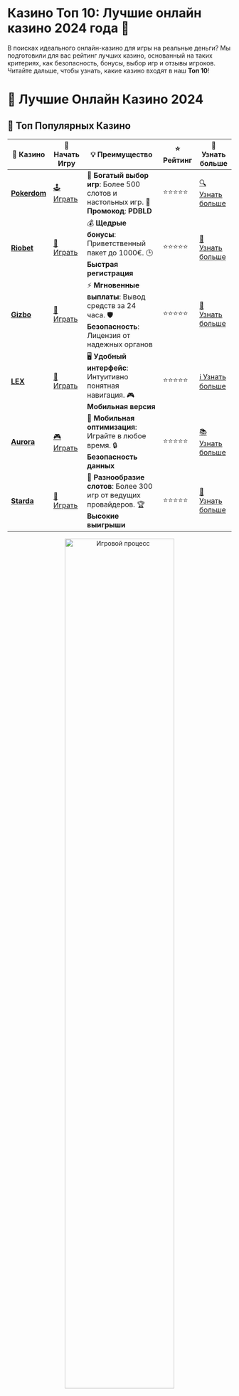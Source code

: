 # **Казино Топ 10: Лучшие онлайн казино 2024 года 🏅**

В поисках идеального онлайн-казино для игры на реальные деньги? Мы подготовили для вас рейтинг лучших казино, основанный на таких критериях, как безопасность, бонусы, выбор игр и отзывы игроков. Читайте дальше, чтобы узнать, какие казино входят в наш **Топ 10**!

# 🎰 Лучшие Онлайн Казино 2024

## 🌟 Топ Популярных Казино

| 🎲 **Казино** | 🔗 **Начать Игру** | 💡 **Преимущество** | ⭐ **Рейтинг** | 🔗 **Узнать больше** |
|--------------|---------------------|---------------------|----------------|----------------------|
| [**Pokerdom**](https://brandplay.link/4k77v2yx) | [🕹️ Играть](https://brandplay.link/4k77v2yx) | 🎉 **Богатый выбор игр**: Более 500 слотов и настольных игр. 🎁 **Промокод**: **PDBLD** | ⭐⭐⭐⭐⭐ | [🔍 Узнать больше](https://brandplay.link/4k77v2yx) |
| [**Riobet**](https://brandplay.link/7xBLTPyj) | [🎰 Играть](https://brandplay.link/7xBLTPyj) | 💰 **Щедрые бонусы**: Приветственный пакет до 1000€. 🕒 **Быстрая регистрация** | ⭐⭐⭐⭐⭐ | [📖 Узнать больше](https://brandplay.link/7xBLTPyj) |
| [**Gizbo**](https://brandplay.link/bprXw4YV) | [🎲 Играть](https://brandplay.link/bprXw4YV) | ⚡ **Мгновенные выплаты**: Вывод средств за 24 часа. 🛡️ **Безопасность**: Лицензия от надежных органов | ⭐⭐⭐⭐⭐ | [📝 Узнать больше](https://brandplay.link/bprXw4YV) |
| [**LEX**](https://brandplay.link/zW4hdDFV) | [🤑 Играть](https://brandplay.link/zW4hdDFV) | 🖥️ **Удобный интерфейс**: Интуитивно понятная навигация. 🎮 **Мобильная версия** | ⭐⭐⭐⭐⭐ | [ℹ️ Узнать больше](https://brandplay.link/zW4hdDFV) |
| [**Aurora**](https://10trafic-stat2.com/click/668546556bcc6313411604bd/6766/13032/subaccount) | [🎮 Играть](https://10trafic-stat2.com/click/668546556bcc6313411604bd/6766/13032/subaccount) | 📱 **Мобильная оптимизация**: Играйте в любое время. 🔒 **Безопасность данных** | ⭐⭐⭐⭐⭐ | [📚 Узнать больше](https://10trafic-stat2.com/click/668546556bcc6313411604bd/6766/13032/subaccount) |
| [**Starda**](https://brandplay.link/fB7xwRFL) | [🎯 Играть](https://brandplay.link/fB7xwRFL) | 🎰 **Разнообразие слотов**: Более 300 игр от ведущих провайдеров. 🏆 **Высокие выигрыши** | ⭐⭐⭐⭐⭐ | [🔎 Узнать больше](https://brandplay.link/fB7xwRFL) |

<div align="center">
    <img src="https://i.pinimg.com/originals/87/9e/b9/879eb9354dd0699582408b68f2e253b2.gif" alt="Игровой процесс" width="70%">
</div>

## 💎 Лучшие Бонусы и Акции

| 🎲 **Казино** | 🔗 **Начать Игру** | 💡 **Преимущество** | ⭐ **Рейтинг** | 🔗 **Узнать больше** |
|--------------|---------------------|---------------------|----------------|----------------------|
| [**Kometa**](https://brandplay.link/8ZymQJV8) | [🎰 Играть](https://brandplay.link/8ZymQJV8) | 🎁 **Эксклюзивные бонусы**: Регулярные акции и промо. 🔄 **Программы лояльности** | ⭐⭐⭐⭐☆ | [🔍 Узнать больше](https://brandplay.link/8ZymQJV8) |
| [**R7**](https://brandplay.link/bMd3Yjsw) | [🕹️ Играть](https://brandplay.link/bMd3Yjsw) | 🕒 **Круглосуточная поддержка**: Всегда на связи. 💸 **Высокие лимиты** | ⭐⭐⭐⭐☆ | [📖 Узнать больше](https://brandplay.link/bMd3Yjsw) |
| [**7K**](https://brandplay.link/BvQyFShp) | [🎲 Играть](https://brandplay.link/BvQyFShp) | 🌟 **Эксклюзивные бонусы**: Только для VIP игроков. 🎉 **Сезонные акции** | ⭐⭐⭐⭐☆ | [📝 Узнать больше](https://brandplay.link/BvQyFShp) |
| [**Kent**](https://brandplay.link/Fv2WP3js) | [🤑 Играть](https://brandplay.link/Fv2WP3js) | 📈 **Высокий RTP**: Более 98%. 💼 **Профессиональная поддержка** | ⭐⭐⭐⭐☆ | [ℹ️ Узнать больше](https://brandplay.link/Fv2WP3js) |
| [**1Xslots**](https://brandplay.link/hSB1khtr) | [🎮 Играть](https://brandplay.link/hSB1khtr) | 🎉 **Множество акций**: Еженедельные бонусы и турниры. 🛡️ **Безопасность** | ⭐⭐⭐⭐☆ | [📚 Узнать больше](https://brandplay.link/hSB1khtr) |
| [**Gama**](https://brandplay.link/j6NMKsDz) | [🎯 Играть](https://brandplay.link/j6NMKsDz) | 🔍 **Интуитивный интерфейс**: Легкость использования. 🏅 **Престижные турниры** | ⭐⭐⭐⭐☆ | [🔎 Узнать больше](https://brandplay.link/j6NMKsDz) |

<div align="center">
    <img src="https://i.pinimg.com/originals/87/9e/b9/879eb9354dd0699582408b68f2e253b2.gif" alt="Игровой процесс" width="70%">
</div>

## 🚀 Быстрые Выигрыши и Поддержка

| 🎲 **Казино** | 🔗 **Начать Игру** | 💡 **Преимущество** | ⭐ **Рейтинг** | 🔗 **Узнать больше** |
|--------------|---------------------|---------------------|----------------|----------------------|
| [**Onion**](https://brandplay.link/zBGRVpQ9) | [🎰 Играть](https://brandplay.link/zBGRVpQ9) | 🤑 **Низкие ставки**: Идеально для начинающих. 🔄 **Быстрые выводы** | ⭐⭐⭐⭐☆ | [🔍 Узнать больше](https://brandplay.link/zBGRVpQ9) |
| [**Чемпион**](https://temon-gter.cfd/go/lRq?p80412p304504pcc44t17455) | [🕹️ Играть](https://temon-gter.cfd/go/lRq?p80412p304504pcc44t17455) | 🏅 **Лояльная программа**: Награды за активность. 🎁 **Ежемесячные бонусы** | ⭐⭐⭐⭐☆ | [📖 Узнать больше](https://temon-gter.cfd/go/lRq?p80412p304504pcc44t17455) |
| [**Vavada**](https://vavadapartner.pro/?promo=ea5c9275-6854-4505-94fc-95ab18221945-linkb2) | [🎲 Играть](https://vavadapartner.pro/?promo=ea5c9275-6854-4505-94fc-95ab18221945-linkb2) | 🚀 **Быстрая регистрация**: Начните играть мгновенно. 🔐 **Безопасные транзакции** | ⭐⭐⭐⭐☆ | [📝 Узнать больше](https://vavadapartner.pro/?promo=ea5c9275-6854-4505-94fc-95ab18221945-linkb2) |
| [**Friends**](https://gofriends.kim/linkb2) | [🤑 Играть](https://gofriends.kim/linkb2) | 🤝 **Социальные игры**: Играйте с друзьями. 🌐 **Мультиплатформенность** | ⭐⭐⭐⭐☆ | [ℹ️ Узнать больше](https://gofriends.kim/linkb2) |
| [**1WIN**](https://brandplay.link/smXVpBbG) | [🎮 Играть](https://brandplay.link/smXVpBbG) | 🏆 **Спортивные ставки**: Широкий выбор видов спорта. 💵 **Высокие коэффициенты** | ⭐⭐⭐⭐☆ | [📚 Узнать больше](https://brandplay.link/smXVpBbG) |
| [**Drip**](https://drp-ircp01.com/c07e6a3db) | [🎯 Играть](https://drp-ircp01.com/c07e6a3db) | 🌐 **Инновационные игры**: Новейшие игровые технологии. 🛡️ **Высокая безопасность** | ⭐⭐⭐⭐☆ | [🔎 Узнать больше](https://drp-ircp01.com/c07e6a3db) |
| [**JoyCasino**](https://rpc30.call2me.pro/?/ru/registration?apkpop=0&partner=p24970p3291217pc98f) | [🎰 Играть](https://rpc30.call2me.pro/?/ru/registration?apkpop=0&partner=p24970p3291217pc98f) | 🎁 **Приятные бонусы**: Ежедневные акции и подарки. 🕹️ **Разнообразие игр** | ⭐⭐⭐⭐☆ | [🔍 Узнать больше](https://rpc30.call2me.pro/?/ru/registration?apkpop=0&partner=p24970p3291217pc98f) |

<div align="center">
    <img src="https://i.pinimg.com/originals/87/9e/b9/879eb9354dd0699582408b68f2e253b2.gif" alt="Игровой процесс" width="70%">
</div>
---

✨ **Выбирайте лучшее казино для себя и наслаждайтесь игрой! Удачи!** ✨
![Казино Топ 10](https://i.pinimg.com/originals/a9/29/6e/a9296ea1cf6a7c20a985e593451f0323.png)

## Как формируется Топ 10 казино? 📊

Наш рейтинг формируется на основе нескольких ключевых факторов, которые критично важны для каждого игрока:

1. **Лицензия и безопасность**: Казино с лицензиями от авторитетных регуляторов (например, MGA, UK Gambling Commission) гарантирует честность и безопасность.
2. **Бонусы и акции**: Щедрые бонусы за регистрацию, фриспины и другие промо-акции привлекают игроков.
3. **Выбор игр**: Чем больше разнообразных слотов, настольных игр и живого казино, тем выше место в рейтинге.
4. **Отзывы игроков**: Реальные мнения игроков являются важным критерием для оценки качества казино.
5. **Качество мобильной версии**: Мобильные приложения или мобильные версии сайтов играют большую роль в удобстве игры.
6. **Способы ввода/вывода средств**: Быстрые и удобные транзакции — важный показатель для выбора казино.

## Топ 10 казино 2024 года 🏆

### 1. Казино №1 — [Название Казино]
- **Лицензия**: MGA
- **Бонусы**: Приветственный бонус 100% до 500 € + 100 фриспинов
- **Игры**: Слоты, рулетка, покер, блэкджек
- **Способы оплаты**: Visa, MasterCard, Skrill, криптовалюты
- **Среднее время вывода**: 1-3 дня

### 2. Казино №2 — [Название Казино]
- **Лицензия**: UK Gambling Commission
- **Бонусы**: Бонус за регистрацию 200% + 50 бесплатных вращений
- **Игры**: Большой выбор слотов от популярных провайдеров
- **Способы оплаты**: PayPal, Neteller, банковские карты
- **Среднее время вывода**: 24 часа

### 3. Казино №3 — [Название Казино]
- **Лицензия**: Curacao eGaming
- **Бонусы**: Без депозита 30 фриспинов на первые игры
- **Игры**: Покер, рулетка, живое казино, слоты
- **Способы оплаты**: Skrill, криптовалюты
- **Среднее время вывода**: 3-5 рабочих дней

### 4. Казино №4 — [Название Казино]
- **Лицензия**: Curacao eGaming
- **Бонусы**: Приветственный бонус до 1000 € + 200 фриспинов
- **Игры**: Слоты, живое казино, видеопокер
- **Способы оплаты**: Банковский перевод, криптовалюты
- **Среднее время вывода**: 48 часов

### 5. Казино №5 — [Название Казино]
- **Лицензия**: Malta Gaming Authority
- **Бонусы**: 50 фриспинов без депозита
- **Игры**: Только слоты и настольные игры
- **Способы оплаты**: Skrill, Neteller, банковские карты
- **Среднее время вывода**: 1-2 дня

### 6. Казино №6 — [Название Казино]
- **Лицензия**: UK Gambling Commission
- **Бонусы**: 100% бонус на первый депозит + 50 фриспинов
- **Игры**: Слоты, настольные игры, живое казино
- **Способы оплаты**: PayPal, банковские карты
- **Среднее время вывода**: 1-3 дня

### 7. Казино №7 — [Название Казино]
- **Лицензия**: MGA
- **Бонусы**: 200% на первый депозит + 100 фриспинов
- **Игры**: Видеопокер, рулетка, слоты
- **Способы оплаты**: Криптовалюты, Visa, MasterCard
- **Среднее время вывода**: 1-2 дня

### 8. Казино №8 — [Название Казино]
- **Лицензия**: Curacao eGaming
- **Бонусы**: Приветственный бонус 150% до 500 €
- **Игры**: Слоты, блэкджек, рулетка
- **Способы оплаты**: Skrill, Neteller, криптовалюты
- **Среднее время вывода**: 1-2 дня

### 9. Казино №9 — [Название Казино]
- **Лицензия**: UK Gambling Commission
- **Бонусы**: 50% на второй депозит + фриспины
- **Игры**: Слоты, настольные игры
- **Способы оплаты**: PayPal, банковские карты
- **Среднее время вывода**: 24 часа

### 10. Казино №10 — [Название Казино]
- **Лицензия**: Malta Gaming Authority
- **Бонусы**: Бонус за регистрацию 100% до 200 €
- **Игры**: Рулетка, покер, слоты, живое казино
- **Способы оплаты**: Банковские карты, Skrill
- **Среднее время вывода**: 3-5 рабочих дней

## Как выбрать лучшее казино для себя? 🎯

Выбирая онлайн-казино, важно учитывать ваши предпочтения и требования. Некоторые игроки ищут большие бонусы, другие — качественную мобильную версию, а третьи — широкий выбор игр. Вот несколько советов, которые помогут вам выбрать оптимальное казино:

- **Проверяйте лицензии**: Это гарантирует безопасность и защиту ваших данных.
- **Оцените бонусы**: Выбирайте казино с выгодными предложениями.
- **Учитывайте способы оплаты**: Убедитесь, что казино поддерживает удобные для вас методы пополнения и вывода средств.
- **Читайте отзывы**: Ознакомьтесь с множеством отзывов других игроков, чтобы оценить опыт работы с казино.

## Заключение: Рейтинг Топ 10 казино — это ваше руководство для выбора 💡

Мы составили рейтинг лучших онлайн-казино, чтобы помочь вам найти достойную платформу для игры. Обратите внимание на бонусы, лицензии и другие критерии, чтобы выбрать казино, которое будет наилучшим образом соответствовать вашим требованиям.

**Какое казино вам нравится больше всего? Поделитесь мнением в комментариях!**
